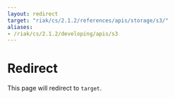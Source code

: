 ```yaml
---
layout: redirect
target: "riak/cs/2.1.2/references/apis/storage/s3/"
aliases:
- /riak/cs/2.1.2/developing/apis/s3
---
```


# Redirect

This page will redirect to `target`.
